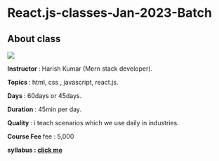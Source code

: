 <h1> <b>React.js-classes-Jan-2023-Batch</b></h1>

<h2><b>About class</b></h2>

<p> 
  <img src="https://asset.cloudinary.com/dev2prod/31f71c65afd8d0dc7d380c461c091367" >
</p>

<p> <b> Instructor </b> : Harish Kumar (Mern stack developer).</p>

<p> <b> Topics </b> : html, css , javascript, react.js.</p>

<p> <b> Days </b> : 60days or 45days.</p>

<p> <b> Duration </b>: 45min per day.</p>

<p> <b> Quality </b>: i teach scenarios which we use daily in industries.</p>

<p> <b> Course Fee </b> fee : 5,000</p>

<p> <b> syllabus : <a href="./topics.md">click me</a></b>  </p>
